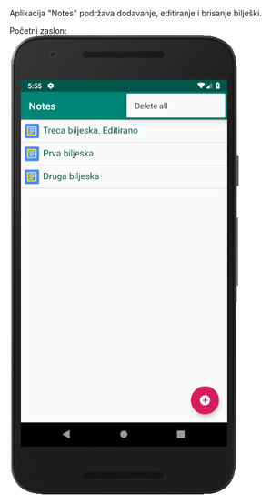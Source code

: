 Aplikacija "Notes" podržava dodavanje, editiranje i brisanje bilješki.

Početni zaslon:
![](images/homePageView.png)
